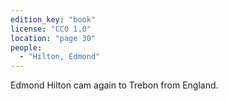 ```yaml
---
edition_key: "book"
license: "CC0 1.0"
location: "page 30"
people:
  - "Hilton, Edmond"
---
```

Edmond Hilton
cam again to Trebon from England.
